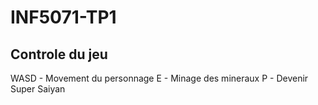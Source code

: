 # INF5071-TP1


## Controle du jeu
WASD - Movement du personnage
E - Minage des mineraux
P - Devenir Super Saiyan
